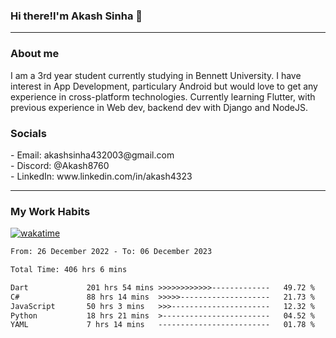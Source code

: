 <h3>Hi there!I'm Akash Sinha 👋</h3>

--- 

<h3>About me</h3>
I am a 3rd year student currently studying in Bennett University. I have interest in App Development, particulary Android but would love to get any experience in cross-platform technologies. Currently learning Flutter, with previous experience in Web dev, backend dev with Django and NodeJS.

<h3>Socials</h3>
 - Email: akashsinha432003@gmail.com<br>
 - Discord: @Akash8760<br>
 - LinkedIn: www.linkedin.com/in/akash4323<br>


---

<h3>My Work Habits</h3>

[![wakatime](https://wakatime.com/badge/user/938b2951-49cf-4810-9b9e-c17cde3d3343.svg)](https://wakatime.com/@938b2951-49cf-4810-9b9e-c17cde3d3343)

<!--START_SECTION:waka-->

```txt
From: 26 December 2022 - To: 06 December 2023

Total Time: 406 hrs 6 mins

Dart             201 hrs 54 mins >>>>>>>>>>>>-------------   49.72 %
C#               88 hrs 14 mins  >>>>>--------------------   21.73 %
JavaScript       50 hrs 3 mins   >>>----------------------   12.32 %
Python           18 hrs 21 mins  >------------------------   04.52 %
YAML             7 hrs 14 mins   -------------------------   01.78 %
```

<!--END_SECTION:waka-->

